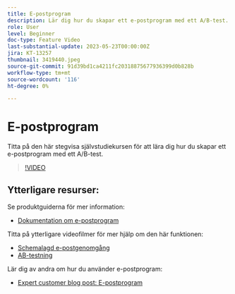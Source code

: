 ```yaml
---
title: E-postprogram
description: Lär dig hur du skapar ett e-postprogram med ett A/B-test.
role: User
level: Beginner
doc-type: Feature Video
last-substantial-update: 2023-05-23T00:00:00Z
jira: KT-13257
thumbnail: 3419440.jpeg
source-git-commit: 91d39bd1ca4211fc20318875677936399d0b828b
workflow-type: tm+mt
source-wordcount: '116'
ht-degree: 0%

---
```



# E-postprogram

Titta på den här stegvisa självstudiekursen för att lära dig hur du skapar ett e-postprogram med ett A/B-test.

>[!VIDEO](https://video.tv.adobe.com/v/3419440/?learn=on)


## Ytterligare resurser:

Se produktguiderna för mer information:
* [Dokumentation om e-postprogram](https://experienceleague.adobe.com/docs/marketo/using/product-docs/email-marketing/email-programs/creating-an-email-program/understanding-email-programs.html?lang=en)

Titta på ytterligare videofilmer för mer hjälp om den här funktionen:
* [Schemalagd e-postgenomgång](https://experienceleague.adobe.com/docs/marketo-learn/tutorials/email-marketing/scheduled-email-watch.html?lang=en)
* [AB-testning](https://experienceleague.adobe.com/docs/marketo-learn/tutorials/email-marketing/ab-testing-watch.html?lang=en)

Lär dig av andra om hur du använder e-postprogram:
* [Expert customer blog post: E-postprogram](https://nation.marketo.com/t5/product-blogs/marketo-success-series-email-programs/ba-p/304968)
